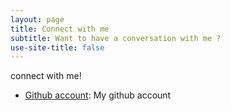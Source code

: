 ```yaml
---
layout: page
title: Connect with me
subtitle: Want to have a conversation with me ?
use-site-title: false
---
```

connect with me!
- [Github account](https://github.com/rishabhgarg7): My github account
